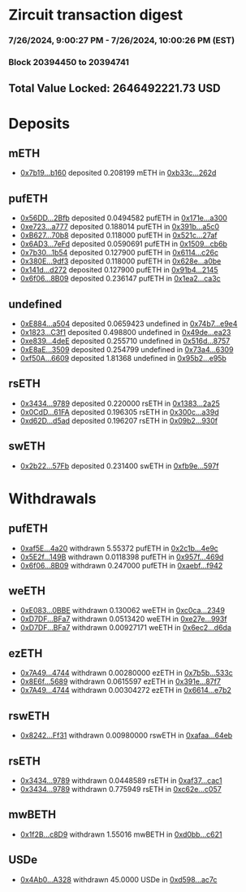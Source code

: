 # Zircuit transaction digest
### 7/26/2024, 9:00:27 PM - 7/26/2024, 10:00:26 PM (EST)
### Block 20394450 to 20394741

## Total Value Locked: 2646492221.73 USD

# Deposits
## mETH
- [0x7b19...b160](https://etherscan.io/address/0x7b19E81F86B7DF0907f0125BE03931a224a3b160) deposited 0.208199 mETH in [0xb33c...262d](https://etherscan.io/tx/0x7b19E81F86B7DF0907f0125BE03931a224a3b160)
## pufETH
- [0x56DD...2Bfb](https://etherscan.io/address/0x56DDCbc09713D2bA8dff06Ec008CbECf4b702Bfb) deposited 0.0494582 pufETH in [0x171e...a300](https://etherscan.io/tx/0x56DDCbc09713D2bA8dff06Ec008CbECf4b702Bfb)
- [0xe723...a777](https://etherscan.io/address/0xe723746690F68F728D2603361fD5505130d2a777) deposited 0.188014 pufETH in [0x391b...a5c0](https://etherscan.io/tx/0xe723746690F68F728D2603361fD5505130d2a777)
- [0xB627...70b8](https://etherscan.io/address/0xB627B760C3d10fbfad5072ca4609AdfF432C70b8) deposited 0.118000 pufETH in [0x521c...27af](https://etherscan.io/tx/0xB627B760C3d10fbfad5072ca4609AdfF432C70b8)
- [0x6AD3...7eFd](https://etherscan.io/address/0x6AD3151B3A3981038d2d445d5b7E43AC96767eFd) deposited 0.0590691 pufETH in [0x1509...cb6b](https://etherscan.io/tx/0x6AD3151B3A3981038d2d445d5b7E43AC96767eFd)
- [0x7b30...1b54](https://etherscan.io/address/0x7b30D8a4e393E35b246Ca5Dd33Be860A2D251b54) deposited 0.127900 pufETH in [0x6114...c26c](https://etherscan.io/tx/0x7b30D8a4e393E35b246Ca5Dd33Be860A2D251b54)
- [0x380E...9df3](https://etherscan.io/address/0x380E5AA2cC5D3BE1f49225083019cD7cde429df3) deposited 0.118000 pufETH in [0x628e...a0be](https://etherscan.io/tx/0x380E5AA2cC5D3BE1f49225083019cD7cde429df3)
- [0x141d...d272](https://etherscan.io/address/0x141de3870ffB099b052019E4e50F1e8C7BDed272) deposited 0.127900 pufETH in [0x91b4...2145](https://etherscan.io/tx/0x141de3870ffB099b052019E4e50F1e8C7BDed272)
- [0x6f06...8B09](https://etherscan.io/address/0x6f0698B7B7705f6B1714B72913D025a87A378B09) deposited 0.236147 pufETH in [0x1ea2...ca3c](https://etherscan.io/tx/0x6f0698B7B7705f6B1714B72913D025a87A378B09)
## undefined
- [0xE884...a504](https://etherscan.io/address/0xE88455c5877dCA7aEcA22e4537c73C93cd75a504) deposited 0.0659423 undefined in [0x74b7...e9e4](https://etherscan.io/tx/0xE88455c5877dCA7aEcA22e4537c73C93cd75a504)
- [0x1823...C3f1](https://etherscan.io/address/0x18237a30a0D4Cc858f162d722A0F65A72B82C3f1) deposited 0.498800 undefined in [0x49de...ea23](https://etherscan.io/tx/0x18237a30a0D4Cc858f162d722A0F65A72B82C3f1)
- [0xe839...4deE](https://etherscan.io/address/0xe839c63084A957d791C61885A4C62cC305884deE) deposited 0.255710 undefined in [0x516d...8757](https://etherscan.io/tx/0xe839c63084A957d791C61885A4C62cC305884deE)
- [0xE8aE...3509](https://etherscan.io/address/0xE8aE6f634266ec54C030b0a0A5A6B42BeA823509) deposited 0.254799 undefined in [0x73a4...6309](https://etherscan.io/tx/0xE8aE6f634266ec54C030b0a0A5A6B42BeA823509)
- [0xf50A...6609](https://etherscan.io/address/0xf50A55b930C11ccf4ED460a07B7a064b78E56609) deposited 1.81368 undefined in [0x95b2...e95b](https://etherscan.io/tx/0xf50A55b930C11ccf4ED460a07B7a064b78E56609)
## rsETH
- [0x3434...9789](https://etherscan.io/address/0x34349c5569e7B846c3558961552D2202760A9789) deposited 0.220000 rsETH in [0x1383...2a25](https://etherscan.io/tx/0x34349c5569e7B846c3558961552D2202760A9789)
- [0x0CdD...61FA](https://etherscan.io/address/0x0CdDA1339fe569f6541CF012539EDb219ab661FA) deposited 0.196305 rsETH in [0x300c...a39d](https://etherscan.io/tx/0x0CdDA1339fe569f6541CF012539EDb219ab661FA)
- [0xd62D...d5ad](https://etherscan.io/address/0xd62D8E077cc06b67C48465223169f4E8C37Fd5ad) deposited 0.196207 rsETH in [0x09b2...930f](https://etherscan.io/tx/0xd62D8E077cc06b67C48465223169f4E8C37Fd5ad)
## swETH
- [0x2b22...57Fb](https://etherscan.io/address/0x2b22C632ba4c4499626307dBF581d3efe9De57Fb) deposited 0.231400 swETH in [0xfb9e...597f](https://etherscan.io/tx/0x2b22C632ba4c4499626307dBF581d3efe9De57Fb)
# Withdrawals
## pufETH
- [0xaf5E...4a20](https://etherscan.io/address/0xaf5E743c828f750a31AacaB60Ca7224C44ee4a20) withdrawn 5.55372 pufETH in [0x2c1b...4e9c](https://etherscan.io/tx/0xaf5E743c828f750a31AacaB60Ca7224C44ee4a20)
- [0x5E2f...149B](https://etherscan.io/address/0x5E2fb69e1e87ecdA7C6EcDDA7217f9990FD9149B) withdrawn 0.0118398 pufETH in [0x957f...469d](https://etherscan.io/tx/0x5E2fb69e1e87ecdA7C6EcDDA7217f9990FD9149B)
- [0x6f06...8B09](https://etherscan.io/address/0x6f0698B7B7705f6B1714B72913D025a87A378B09) withdrawn 0.247000 pufETH in [0xaebf...f942](https://etherscan.io/tx/0x6f0698B7B7705f6B1714B72913D025a87A378B09)
## weETH
- [0xE083...0BBE](https://etherscan.io/address/0xE083Fa7859a7758f3961F7e3Aa233B8ae4050BBE) withdrawn 0.130062 weETH in [0xc0ca...2349](https://etherscan.io/tx/0xE083Fa7859a7758f3961F7e3Aa233B8ae4050BBE)
- [0xD7DF...BFa7](https://etherscan.io/address/0xD7DF7E085214743530afF339aFC420c7c720BFa7) withdrawn 0.0513420 weETH in [0xe27e...993f](https://etherscan.io/tx/0xD7DF7E085214743530afF339aFC420c7c720BFa7)
- [0xD7DF...BFa7](https://etherscan.io/address/0xD7DF7E085214743530afF339aFC420c7c720BFa7) withdrawn 0.00927171 weETH in [0x6ec2...d6da](https://etherscan.io/tx/0xD7DF7E085214743530afF339aFC420c7c720BFa7)
## ezETH
- [0x7A49...4744](https://etherscan.io/address/0x7A493Be5c2ce014cD049Bf178a1ac0Db1B434744) withdrawn 0.00280000 ezETH in [0x7b5b...533c](https://etherscan.io/tx/0x7A493Be5c2ce014cD049Bf178a1ac0Db1B434744)
- [0x8E6f...5689](https://etherscan.io/address/0x8E6fB3DC5aF473153E8Ec2392125d44F36855689) withdrawn 0.0615597 ezETH in [0x391e...87f7](https://etherscan.io/tx/0x8E6fB3DC5aF473153E8Ec2392125d44F36855689)
- [0x7A49...4744](https://etherscan.io/address/0x7A493Be5c2ce014cD049Bf178a1ac0Db1B434744) withdrawn 0.00304272 ezETH in [0x6614...e7b2](https://etherscan.io/tx/0x7A493Be5c2ce014cD049Bf178a1ac0Db1B434744)
## rswETH
- [0x8242...Ff31](https://etherscan.io/address/0x82422dA50341D0C8D8EC919985C954d94efCFf31) withdrawn 0.00980000 rswETH in [0xafaa...64eb](https://etherscan.io/tx/0x82422dA50341D0C8D8EC919985C954d94efCFf31)
## rsETH
- [0x3434...9789](https://etherscan.io/address/0x34349c5569e7B846c3558961552D2202760A9789) withdrawn 0.0448589 rsETH in [0xaf37...cac1](https://etherscan.io/tx/0x34349c5569e7B846c3558961552D2202760A9789)
- [0x3434...9789](https://etherscan.io/address/0x34349c5569e7B846c3558961552D2202760A9789) withdrawn 0.775949 rsETH in [0xc62e...c057](https://etherscan.io/tx/0x34349c5569e7B846c3558961552D2202760A9789)
## mwBETH
- [0x1f2B...c8D9](https://etherscan.io/address/0x1f2B9863e0d0Fd762e5A286b7D5d365c224Ac8D9) withdrawn 1.55016 mwBETH in [0xd0bb...c621](https://etherscan.io/tx/0x1f2B9863e0d0Fd762e5A286b7D5d365c224Ac8D9)
## USDe
- [0x4Ab0...A328](https://etherscan.io/address/0x4Ab0b28b31C14ef8Eef65b402231c18Fa307A328) withdrawn 45.0000 USDe in [0xd598...ac7c](https://etherscan.io/tx/0x4Ab0b28b31C14ef8Eef65b402231c18Fa307A328)

